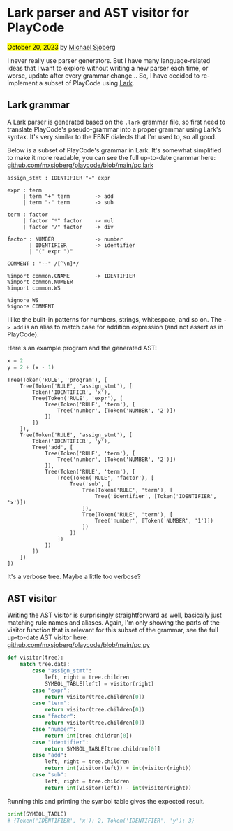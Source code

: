 # Lark parser and AST visitor for PlayCode

<mark>October 20, 2023</mark> by [Michael Sjöberg](/about.html)

I never really use parser generators. But I have many language-related ideas that I want to explore without writing a new parser each time, or worse, update after every grammar change... So, I have decided to re-implement a subset of PlayCode using [Lark](https://github.com/lark-parser/lark).

## Lark grammar

A Lark parser is generated based on the `.lark` grammar file, so first need to translate PlayCode's pseudo-grammar into a proper grammar using Lark's syntax. It's very similar to the EBNF dialects that I'm used to, so all good.

Below is a subset of PlayCode's grammar in Lark. It's somewhat simplified to make it more readable, you can see the full up-to-date grammar here: [github.com/mxsjoberg/playcode/blob/main/pc.lark](https://github.com/mxsjoberg/playcode/blob/main/pc.lark)

```lark
assign_stmt : IDENTIFIER "=" expr

expr : term
     | term "+" term        -> add
     | term "-" term        -> sub

term : factor
     | factor "*" factor    -> mul
     | factor "/" factor    -> div

factor : NUMBER             -> number
       | IDENTIFIER         -> identifier
       | "(" expr ")"

COMMENT : "--" /[^\n]*/

%import common.CNAME        -> IDENTIFIER
%import common.NUMBER
%import common.WS

%ignore WS
%ignore COMMENT
```

I like the built-in patterns for numbers, strings, whitespace, and so on. The `-> add` is an alias to match case for addition expression (and not assert as in PlayCode).

Here's an example program and the generated AST:

```python
x = 2
y = 2 + (x - 1)
```

```
Tree(Token('RULE', 'program'), [
    Tree(Token('RULE', 'assign_stmt'), [
        Token('IDENTIFIER', 'x'),
        Tree(Token('RULE', 'expr'), [
            Tree(Token('RULE', 'term'), [
                Tree('number', [Token('NUMBER', '2')])
            ])
        ])
    ]),
    Tree(Token('RULE', 'assign_stmt'), [
        Token('IDENTIFIER', 'y'),
        Tree('add', [
            Tree(Token('RULE', 'term'), [
                Tree('number', [Token('NUMBER', '2')])
            ]),
            Tree(Token('RULE', 'term'), [
                Tree(Token('RULE', 'factor'), [
                    Tree('sub', [
                        Tree(Token('RULE', 'term'), [
                            Tree('identifier', [Token('IDENTIFIER', 'x')])
                        ]),
                        Tree(Token('RULE', 'term'), [
                            Tree('number', [Token('NUMBER', '1')])
                        ])
                    ])
                ])
            ])
        ])
    ])
])
```

It's a verbose tree. Maybe a little too verbose?

## AST visitor

Writing the AST visitor is surprisingly straightforward as well, basically just matching rule names and aliases. Again, I'm only showing the parts of the visitor function that is relevant for this subset of the grammar, see the full up-to-date AST visitor here: [github.com/mxsjoberg/playcode/blob/main/pc.py](https://github.com/mxsjoberg/playcode/blob/main/pc.py)

```python
def visitor(tree):
    match tree.data:
        case "assign_stmt":
            left, right = tree.children
            SYMBOL_TABLE[left] = visitor(right)
        case "expr":
            return visitor(tree.children[0])
        case "term":
            return visitor(tree.children[0])
        case "factor":
            return visitor(tree.children[0])
        case "number":
            return int(tree.children[0])
        case "identifier":
            return SYMBOL_TABLE[tree.children[0]]
        case "add":
            left, right = tree.children
            return int(visitor(left)) + int(visitor(right))
        case "sub":
            left, right = tree.children
            return int(visitor(left)) - int(visitor(right))
```

Running this and printing the symbol table gives the expected result.

```python
print(SYMBOL_TABLE)
# {Token('IDENTIFIER', 'x'): 2, Token('IDENTIFIER', 'y'): 3}
```
